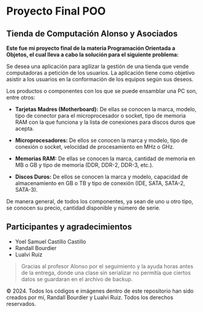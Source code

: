 # Proyecto Final POO

## Tienda de Computación Alonso y Asociados

**Este fue mi proyecto final de la materia Programación Orientada a Objetos, el cual lleva a cabo la solución para el siguiente problema:**

Se desea una aplicación para agilizar la gestión de una tienda que vende computadoras a petición de los usuarios. La aplicación tiene como objetivo asistir a los usuarios en la conformación de los equipos según sus deseos.

Los productos o componentes con los que se puede ensamblar una PC son, entre otros:

- **Tarjetas Madres (Motherboard):** De ellas se conocen la marca, modelo, tipo de conector para el microprocesador o socket, tipo de memoria RAM con la que funciona y la lista de conexiones para discos duros que acepta.

- **Microprocesadores:** De ellos se conocen la marca y modelo, tipo de conexión o socket, velocidad de procesamiento en MHz o GHz.

- **Memorias RAM:** De ellas se conocen la marca, cantidad de memoria en MB o GB y tipo de memoria (DDR, DDR-2, DDR-3, etc.).

- **Discos Duros:** De ellos se conocen la marca y modelo, capacidad de almacenamiento en GB o TB y tipo de conexión (IDE, SATA, SATA-2, SATA-3).

De manera general, de todos los componentes, ya sean de uno u otro tipo, se conocen su precio, cantidad disponible y número de serie.

## Participantes y agradecimientos

- Yoel Samuel Castillo Castillo
- Randall Bourdier
- Lualvi Ruiz

> Gracias al profesor Alonso por el seguimiento y la ayuda horas antes de la entrega, donde una clase sin serializar no permitía que ciertos datos se guardaran en el archivo de backup.

© 2024. Todos los códigos e imágenes dentro de este repositorio han sido creados por mí, Randall Bourdier y Lualvi Ruiz. Todos los derechos reservados.
